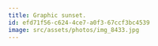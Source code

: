 ```yaml
---
title: Graphic sunset.
id: efd71f56-c624-4ce7-a0f3-67ccf3bc4539
image: src/assets/photos/img_8433.jpg
---
```

